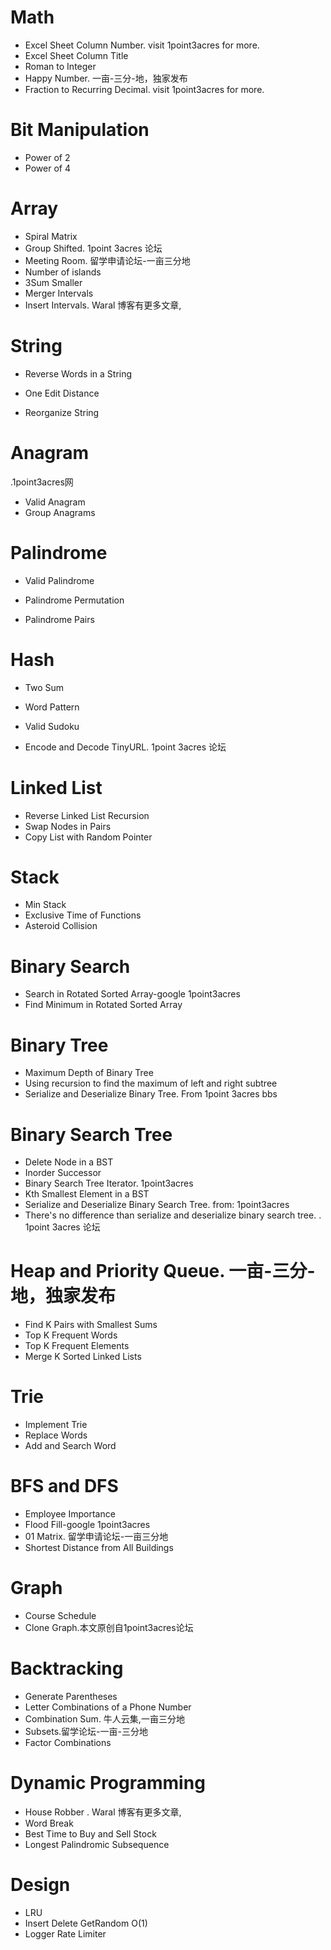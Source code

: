 # Math
* Excel Sheet Column Number. visit 1point3acres for more.
* Excel Sheet Column Title
* Roman to Integer
* Happy Number. 一亩-三分-地，独家发布
* Fraction to Recurring Decimal. visit 1point3acres for more.

# Bit Manipulation
* Power of 2
* Power of 4


# Array
* Spiral Matrix
* Group Shifted. 1point 3acres 论坛
* Meeting Room. 留学申请论坛-一亩三分地
* Number of islands
* 3Sum Smaller
* Merger Intervals
* Insert Intervals. Waral 博客有更多文章,


# String
* Reverse Words in a String
* One Edit Distance

* Reorganize String

# Anagram
.1point3acres网
* Valid Anagram
* Group Anagrams

# Palindrome
* Valid Palindrome

* Palindrome Permutation

* Palindrome Pairs

# Hash
* Two Sum

* Word Pattern
* Valid Sudoku
* Encode and Decode TinyURL. 1point 3acres 论坛

# Linked List
* Reverse Linked List Recursion
* Swap Nodes in Pairs
* Copy List with Random Pointer

# Stack
* Min Stack
* Exclusive Time of Functions
* Asteroid Collision

# Binary Search
* Search in Rotated Sorted Array-google 1point3acres
* Find Minimum in Rotated Sorted Array

# Binary Tree
* Maximum Depth of Binary Tree
* Using recursion to find the maximum of left and right subtree
* Serialize and Deserialize Binary Tree. From 1point 3acres bbs

# Binary Search Tree
* Delete Node in a BST
* Inorder Successor
* Binary Search Tree Iterator. 1point3acres
* Kth Smallest Element in a BST
* Serialize and Deserialize Binary Search Tree. from: 1point3acres 
* There's no difference than serialize and deserialize binary search tree.
. 1point 3acres 论坛
# Heap and Priority Queue. 一亩-三分-地，独家发布
* Find K Pairs with Smallest Sums
* Top K Frequent Words
* Top K Frequent Elements
* Merge K Sorted Linked Lists

# Trie
* Implement Trie
* Replace Words
* Add and Search Word

# BFS and DFS
* Employee Importance
* Flood Fill-google 1point3acres
* 01 Matrix. 留学申请论坛-一亩三分地
* Shortest Distance from All Buildings

# Graph
* Course Schedule
* Clone Graph.本文原创自1point3acres论坛

# Backtracking
* Generate Parentheses
* Letter Combinations of a Phone Number
* Combination Sum. 牛人云集,一亩三分地
* Subsets.留学论坛-一亩-三分地
* Factor Combinations

# Dynamic Programming
* House Robber . Waral 博客有更多文章,
* Word Break
* Best Time to Buy and Sell Stock
* Longest Palindromic Subsequence

# Design
* LRU
* Insert Delete GetRandom O(1)
* Logger Rate Limiter
